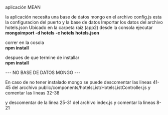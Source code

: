 aplicación MEAN

la aplicación necesita una base de datos mongo
en el archivo config.js esta la configuracion del puerto y la base de datos
Importar los datos del archivo hotels.json
Ubicado en la carpeta raiz (app2) desde la consola ejecutar 
<br /><strong>mongoimport -d hotels -c hotels hotels.json</strong>

correr en la cosola 
	<br /><strong>npm install</strong>

despues de que termine de installar 
	<br /><strong>npm install</strong>

--- NO BASE DE DATOS MONGO ---

En caso de no tener instalado mongo se puede descomentar las lineas 41-45 del arcchivo
public/components/hotelsList/HotelsListController.js y comentar las lineas 32-38

y descomentar de la linea 25-31 del archivo index.js y comentar la lineas 8-21
